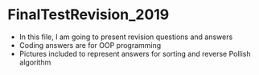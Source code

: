 # FinalTestRevision_2019
- In this file, I am going to present revision questions and answers
- Coding answers are for OOP programming 
- Pictures included to represent answers for sorting and reverse Pollish algorithm 
